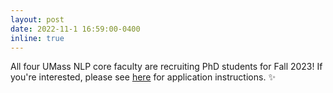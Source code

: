 ```yaml
---
layout: post
date: 2022-11-1 16:59:00-0400
inline: true
---
```


All four UMass NLP core faculty are recruiting PhD students for Fall 2023! If you're interested, please see <a href="https://www.cics.umass.edu/admissions/application-instructions">here</a> for application instructions. :sparkles:
